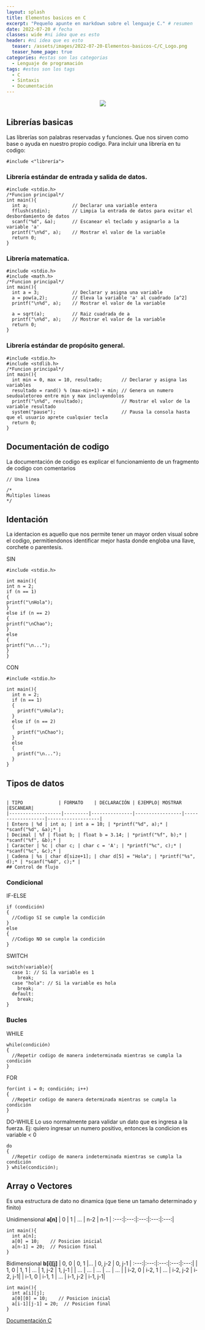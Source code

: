 ```yaml
---
layout: splash
title: Elementos basicos en C
excerpt: "Pequeño apunte en markdown sobre el lenguaje C." # resumen
date: 2022-07-20 # fecha
classes: wide #ni idea que es esto
header: #ni idea que es esto
  teaser: /assets/images/2022-07-20-Elementos-basicos-C/C_Logo.png
  teaser_home_page: true
categories: #estas son las categorias
  - Lenguaje de programación
tags: #estos son los tags
  - C
  - Sintaxis
  - Documentación
---
```

<p align="center">
<img src="/assets/images/2022-07-20-Elementos-basicos-C/C_Logo.png">
</p>

## Librerías basicas
Las librerías son palabras reservadas y funciones. Que nos sirven como base o ayuda en nuestro propio codigo.
Para incluir una librería en tu codigo:
~~~
#include <"librería">
~~~

### Librería estándar de entrada y salida de datos.
~~~
#include <stdio.h>
/*Funcion principal*/
int main(){
  int a;                // Declarar una variable entera
  fflush(stdin);        // Limpia la entrada de datos para evitar el desbordamiento de datos
  scanf("%d", &a);      // Escanear el teclado y asignarlo a la variable 'a'
  printf("\n%d", a);    // Mostrar el valor de la variable
  return 0;
}
~~~
### Librería matematíca.
~~~
#include <stdio.h>
#include <math.h>
/*Funcion principal*/
int main(){
  int a = 3;            // Declarar y asigna una variable
  a = pow(a,2);         // Eleva la variable 'a' al cuadrado [a^2]
  printf("\n%d", a);    // Mostrar el valor de la variable
  
  a = sqrt(a);          // Raiz cuadrada de a 
  printf("\n%d", a);    // Mostrar el valor de la variable
  return 0;
}
~~~
### Librería estándar de propósito general.
~~~
#include <stdio.h>
#include <stdlib.h>
/*Funcion principal*/
int main(){
  int min = 0, max = 10, resultado;       // Declarar y asigna las variables
  resultado = rand() % (max-min+1) + min; // Genera un numero seudoaletoreo entre min y max incluyendolos
  printf("\n%d", resultado);              // Mostrar el valor de la variable resultado
  system("pause");                        // Pausa la consola hasta que el usuario aprete cualquier tecla
  return 0;
}
~~~
## Documentación de codigo
La documentación de codigo es explicar el funcionamiento de un fragmento de codigo con comentarios
~~~
// Una linea

/*
Multiples lineas
*/
~~~
## Identación
La identacion es aquello que nos permite tener un mayor orden visual sobre el codigo, permitiendonos identificar mejor hasta donde engloba una llave, corchete o parentesis.

SIN
~~~
#include <stdio.h>

int main(){
int n = 2;
if (n == 1)
{
printf("\nHola");  
}
else if (n == 2)
{
printf("\nChao");  
}
else
{
printf("\n...");
}
}
~~~
CON
~~~
#include <stdio.h>

int main(){
  int n = 2;
  if (n == 1)
  {
    printf("\nHola");  
  }
  else if (n == 2)
  {
    printf("\nChao");  
  }
  else
  {
    printf("\n...");
  }
}
~~~
## Tipos de datos
~~~

| TIPO             | FORMATO    | DECLARACIÓN | EJEMPLO| MOSTRAR |ESCANEAR|
|-------------------|---------|---------------|-----------------|-------------------|-------------------|
| Entero | %d | int a; | int a = 10; | *printf("%d", a);* | *scanf("%d", &a);* |
| Decimal | %f | float b; | float b = 3.14; | *printf("%f", b);* | *scanf("%f", &b);* |
| Caracter | %c | char c; | char c = 'A'; | *printf("%c", c);* | *scanf("%c", &c);* |
| Cadena | %s | char d[size+1]; | char d[5] = "Hola"; | *printf("%s", d);* | *scanf("%4d", c);* |
## Control de flujo
~~~
### Condicional
IF-ELSE
~~~
if (condición)
{
  //Codigo SI se cumple la condición
}
else
{
  //Codigo NO se cumple la condición
}
~~~
SWITCH
~~~
switch(variable){
  case 1: // Si la variable es 1
    break;
  case "hola": // Si la variable es hola
    break;
  default:
    break;
}

~~~
### Bucles
WHILE
~~~
while(condición)
{
  //Repetir codigo de manera indeterminada mientras se cumpla la condición
}
~~~
FOR
~~~
for(int i = 0; condición; i++)
{
  //Repetir codigo de manera determinada mientras se cumpla la condición
}
~~~
DO-WHILE Lo uso normalmente para validar un dato que es ingresa a la fuerza. Ej: quiero ingresar un numero positivo, entonces la condicion es variable < 0
~~~
do
{
  //Repetir codigo de manera indeterminada mientras se cumpla la condición
} while(condición);
~~~
## Array o Vectores
Es una estructura de dato no dinamica (que tiene un tamaño determinado y finito)

Unidimensional **a[n]**
| 0 | 1 | ... | n-2  | n-1  |
:---:|:---:|:---:|:---:|:---:|
~~~
int main(){
  int a[n];
  a[0] = 10;    // Posicion inicial
  a[n-1] = 20;  // Posicion final
}
~~~

Bidimensional **b[i][j]**
| 0, 0 | 0, 1 |... | 0, j-2  | 0, j-1  |
:---:|:---:|:---:|:---:|:---:|
| 1, 0 | 1, 1 | ... | 1, j-2  | 1, j-1  |
| ... | ... | ... | ...  | ...  |
| i-2, 0 | i-2, 1 | ... | i-2, j-2 | i-2, j-1|
| i-1, 0 | i-1, 1 | ... | i-1, j-2 | i-1, j-1|
~~~
int main(){
  int a[i][j];
  a[0][0] = 10;    // Posicion inicial
  a[i-1][j-1] = 20;  // Posicion final
}
~~~

[Documentación C](https://devdocs.io/c/)